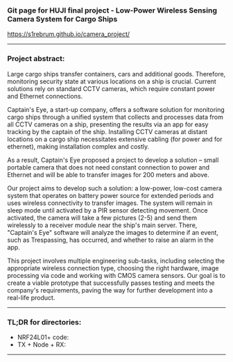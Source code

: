 ### Git page for HUJI final project - Low-Power Wireless Sensing Camera System for Cargo Ships

https://s1rebrum.github.io/camera_project/

---
### Project abstract: 
Large cargo ships transfer containers, cars and additional goods. Therefore, monitoring security state at various locations on a ship is crucial. Current solutions rely on standard CCTV cameras, which require constant power and Ethernet connections.

Captain's Eye, a start-up company, offers a software solution for monitoring cargo ships through a unified system that collects and processes data from all CCTV cameras on a ship, presenting the results via an app for easy tracking by the captain of the ship. Installing CCTV cameras at distant locations on a cargo ship necessitates extensive cabling (for power and for ethernet), making installation complex and costly.

As a result, Captain's Eye proposed a project to develop a solution – small portable camera that does not need constant connection to power and Ethernet and will be able to transfer images for 200 meters and above.

Our project aims to develop such a solution: a low-power, low-cost camera system that operates on battery power source for extended periods and uses wireless connectivity to transfer images. The system will remain in sleep mode until activated by a PIR sensor detecting movement. Once activated, the camera will take a few pictures (2-5) and send them wirelessly to a receiver module near the ship's main server. There, "Captain's Eye" software will analyze the images to determine if an event, such as Trespassing, has occurred, and whether to raise an alarm in the app.

This project involves multiple engineering sub-tasks, including selecting the appropriate wireless connection type, choosing the right hardware, image processing via code and working with CMOS camera sensors. Our goal is to create a viable prototype that successfully passes testing and meets the company's requirements, paving the way for further development into a real-life product.

---
### TL;DR for directories: 

* NRF24L01+ code: 
* TX + Node + RX:

---


